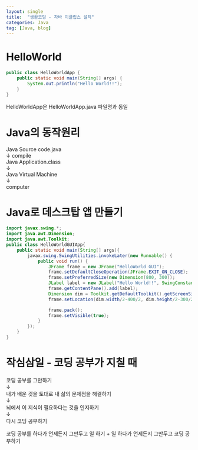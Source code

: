 ```yaml
---
layout: single
title:  "생활코딩 - 자바 이클립스 설치"
categories: Java
tag: [Java, blog]
---
```


# HelloWorld

```java
public class HelloWorldApp {
	public static void main(String[] args) {
		System.out.println("Hello World!!");
	}
}
```

HelloWorldApp은 HelloWorldApp.java 파일명과 동일

# Java의 동작원리

Java Source code.java   
↓ compile   
Java Application.class   
↓   
Java Virtual Machine   
↓   
computer   

# Java로 데스크탑 앱 만들기

```java
import javax.swing.*;   
import java.awt.Dimension;
import java.awt.Toolkit;
public class HelloWorldGUIApp{
    public static void main(String[] args){
        javax.swing.SwingUtilities.invokeLater(new Runnable() {
            public void run() {
                JFrame frame = new JFrame("HelloWorld GUI");
                frame.setDefaultCloseOperation(JFrame.EXIT_ON_CLOSE);
                frame.setPreferredSize(new Dimension(800, 300));
                JLabel label = new JLabel("Hello World!!", SwingConstants.CENTER);
                frame.getContentPane().add(label);
                Dimension dim = Toolkit.getDefaultToolkit().getScreenSize();
                frame.setLocation(dim.width/2-400/2, dim.height/2-300/2);

                frame.pack();
                frame.setVisible(true);
            }
        });
    }
}
```


# 작심삼일 - 코딩 공부가 지칠 때

코딩 공부를 그만하기   
↓   
내가 배운 것을 토대로 내 삶의 문제점을 해결하기   
↓   
뇌에서 이 지식이 필요하다는 것을 인지하기   
↓   
다시 코딩 공부하기   
   
코딩 공부를 하다가 언제든지 그만두고 일 하기 + 일 하다가 언제든지 그만두고 코딩 공부하기
